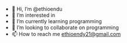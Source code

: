 - 👋 Hi, I’m @ethioendu
- 👀 I’m interested in 
- 🌱 I’m currently learning programming 
- 💞️ I’m looking to collaborate on programming 
- 📫 How to reach me ethioendy21@gmail.com

<!---
ethioendu/ethioendu is a ✨ special ✨ repository because its `README.md` (this file) appears on your GitHub profile.
You can click the Preview link to take a look at your changes.
--->

